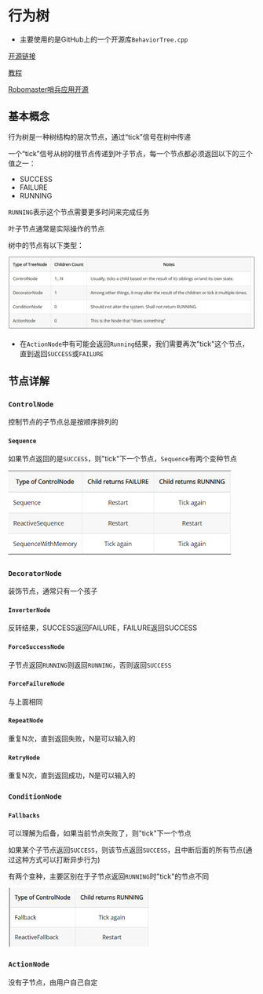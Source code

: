 # 行为树

- 主要使用的是GitHub上的一个开源库`BehaviorTree.cpp`

[开源链接](https://github.com/BehaviorTree/BehaviorTree.CPP)

[教程](https://www.behaviortree.dev/)

[Robomaster哨兵应用开源](https://github.com/Ruinwalker7/rm_decision)



## 基本概念

行为树是一种树结构的层次节点，通过“tick”信号在树中传递

一个“tick”信号从树的根节点传递到叶子节点，每一个节点都必须返回以下的三个值之一：

- SUCCESS
- FAILURE
- RUNNING 

`RUNNING`表示这个节点需要更多时间来完成任务

叶子节点通常是实际操作的节点

树中的节点有以下类型：

![image-20230316180626696](assets/image-20230316180626696.png)

- 在`ActionNode`中有可能会返回`Running`结果，我们需要再次"tick"这个节点，直到返回`SUCCESS`或`FAILURE`




## 节点详解

### `ControlNode`

控制节点的子节点总是按顺序排列的

#### `Sequence`

如果节点返回的是`SUCCESS`，则"tick"下一个节点，`Sequence`有两个变种节点

<img src="assets/image-20230316181301517.png" alt="image-20230316181301517" style="zoom:70%;" />



### `DecoratorNode`

装饰节点，通常只有一个孩子

#### `InverterNode`

反转结果，SUCCESS返回FAILURE，FAILURE返回SUCCESS

#### `ForceSuccessNode`

子节点返回`RUNNING`则返回`RUNNING`，否则返回`SUCCESS`

#### `ForceFailureNode`

与上面相同

#### `RepeatNode`

重复N次，直到返回失败，N是可以输入的

#### `RetryNode`

重复N次，直到返回成功，N是可以输入的



### `ConditionNode`

#### `Fallbacks`

可以理解为后备，如果当前节点失败了，则"tick"下一个节点

如果某个子节点返回`SUCCESS`，则该节点返回`SUCCESS`，且中断后面的所有节点(通过这种方式可以打断异步行为)

有两个变种，主要区别在于子节点返回`RUNNING`时"tick"的节点不同

<img src="assets/image-20230316181954457.png" alt="image-20230316181954457" style="zoom:67%;" />

### `ActionNode`

没有子节点，由用户自己自定